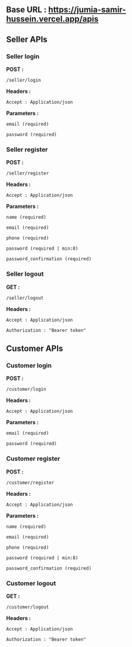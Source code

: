 ## Base URL : https://jumia-samir-hussein.vercel.app/apis

## Seller APIs

### Seller login

<b>POST :</b>

    /seller/login

<b>Headers :</b>

    Accept : Application/json

<b>Parameters :</b>

    email (required)

    password (required)

### Seller register

<b>POST :</b>

    /seller/register

<b>Headers :</b>

    Accept : Application/json

<b>Parameters :</b>

    name (required)

    email (required)

    phone (required)

    password (required | min:8)

    password_confirmation (required)

### Seller logout

<b>GET :</b>

    /seller/logout

<b>Headers :</b>

    Accept : Application/json

    Authorization : "Bearer token"

## Customer APIs

### Customer login

<b>POST :</b>

    /customer/login

<b>Headers :</b>

    Accept : Application/json

<b>Parameters :</b>

    email (required)

    password (required)

### Customer register

<b>POST :</b>

    /customer/register

<b>Headers :</b>

    Accept : Application/json

<b>Parameters :</b>

    name (required)

    email (required)

    phone (required)

    password (required | min:8)

    password_confirmation (required)

### Customer logout

<b>GET :</b>

    /customer/logout

<b>Headers :</b>

    Accept : Application/json

    Authorization : "Bearer token"
